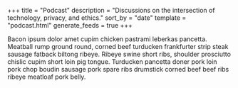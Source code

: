 +++
title = "Podcast"
description = "Discussions on the intersection of technology, privacy, and ethics."
sort_by = "date"
template = "podcast.html"
generate_feeds = true
+++

Bacon ipsum dolor amet cupim chicken pastrami leberkas pancetta. Meatball rump ground round, corned beef turducken frankfurter strip steak sausage fatback biltong ribeye. Ribeye swine short ribs, shoulder prosciutto chislic cupim short loin pig tongue. Turducken pancetta doner pork loin pork chop boudin sausage pork spare ribs drumstick corned beef beef ribs ribeye meatloaf pork belly.
